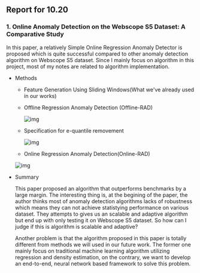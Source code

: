 ## Report for 10.20





### 1. Online Anomaly Detection on the Webscope S5 Dataset: A Comparative Study

In this paper, a relatively Simple Online Regression Anomaly Detector is proposed which is quite successful compared to other anomaly detection algorithm on Webscope S5 dataset. Since I mainly focus on algorithm in this project, most of my notes are related to algorithm implementation. 

- Methods

  - Feature Generation Using Sliding Windows(What we've already used in our works)

  - Offline Regression Anomaly Detection (Offline-RAD)

    ![img](/Users/kirito/Documents/aiops-2018-anomaly-detection/%E9%99%88%E6%B3%BD%E5%BE%BD-1652763/fig/offline_rad.png )

  - Specification for e-quantile removement

    ![img](/Users/kirito/Documents/aiops-2018-anomaly-detection/%E9%99%88%E6%B3%BD%E5%BE%BD-1652763/fig/e_method.png)

  - Online Regression Anomaly Detection(Online-RAD)

  ![img](/Users/kirito/Documents/aiops-2018-anomaly-detection/%E9%99%88%E6%B3%BD%E5%BE%BD-1652763/fig/online_rad.png)

- Summary

  This paper proposed an algorithm that outperforms benchmarks by a large margin. The interesting thing is, at the begining of the paper, the author thinks most of anomaly detection algorithms lacks of robustness which means they can not achieve statistying performance on various dataset. They attempts to gives us an scalable and adaptive algorithm but end up with only testing it on Webscope S5 dataset. So how can I judge if this is algorithm is scalable and adaptive?

  Another problem is that the algorithm proposed in this paper is totally different from methods we will used in our future work. The former one mainly focus on traditional machine learning algorithm utilizing regression and density estimation, on the contrary, we want to develop an end-to-end, neural network based framework to solve this problem.
